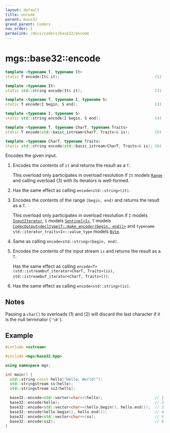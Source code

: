 ```yaml
---
layout: default
title: encode
parent: base32
grand_parent: Codecs
nav_order: 1
permalink: /docs/codecs/base32/encode
---
```


# mgs::base32::encode

```cpp
template <typename T, typename It>
static T encode(It& it);                                          (1)

template <typename It>
static std::string encode(It& it);                                (2)

template <typename T, typename I, typename S>
static T encode(I begin, S end);                                  (3)

template <typename I, typename S>
static std::string encode(I begin, S end);                        (4)

template <typename T, typename CharT, typename Traits>
static T encode(std::basic_istream<CharT, Traits>& is);           (5)

template <typename CharT, typename Traits>
static std::string encode(std::basic_istream<CharT, Traits>& is); (6)
```

Encodes the given input.

1. Encodes the contents of `it` and returns the result as a `T`.

    This overload only participates in overload resolution if `It` models [`Range`](/docs/meta/concepts/iterator/range) and calling overload (3) with its iterators is well-formed.
1. Has the same effect as calling `encode<std::string>(it)`.

1. Encodes the contents of the range `[begin, end)` and returns the result as a `T`.

    This overload only participates in overload resolution if `I` models [`InputIterator`](), `S` models [`Sentinel<I>`](), `T` models [`CodecOutput<decltype(T::make_encoder(begin, end))>`](/docs/concepts/codec_output) and `typename std::iterator_traits<I>::value_type` models [`Byte`](/docs/concepts/byte).
1. Same as calling `encode<std::string>(begin, end)`.
1. Encodes the contents of the input stream `is` and returns the result as a `T`.

    Has the same effect as calling `encode<T>(std::istreambuf_iterator<CharT, Traits>(is), std::istreambuf_iterator<CharT, Traits>())`.
1. Has the same effect as calling `encode<std::string>(is)`.

## Notes

Passing a `char[]` to overloads (1) and (2) will discard the last character if it is the null terminator (`'\0'`).

## Example

```cpp
#include <sstream>

#include <mgs/base32.hpp>

using namespace mgs;

int main() {
  std::string const hello("Hello, World!");
  std::stringstream ss(hello);
  std::stringstream ss2(hello);

  base32::encode<std::vector<char>>(hello);                       // 1.
  base32::encode(hello);                                          // 2.
  base32::encode<std::vector<char>>(hello.begin(), hello.end());  // 3.
  base32::encode(hello.begin(), hello.end());                     // 4.
  base32::encode<std::vector<char>>(ss);                          // 5.
  base32::encode(ss2);                                            // 6.
}
```
